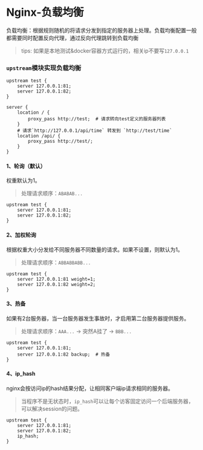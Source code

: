 # Nginx-负载均衡

负载均衡：根据规则随机的将请求分发到指定的服务器上处理。负载均衡配置一般都需要同时配置反向代理，通过反向代理跳转到负载均衡

> tips: 如果是本地测试&docker容器方式运行的，相关ip不要写`127.0.0.1`

### `upstream`模块实现负载均衡

```
upstream test { 
    server 127.0.0.1:81;
    server 127.0.0.1:82;
}

server {
    location / {
        proxy_pass http://test;  # 请求转向test定义的服务器列表   
    }
    # 请求`http://127.0.0.1/api/time` 转发到 `http://test/time`
    location /api/ {
        proxy_pass http://test/; 
    }
}
```

#### 1、轮询（默认）

权重默认为1。

> 处理请求顺序：`ABABAB...`

```
upstream test { 
    server 127.0.0.1:81;
    server 127.0.0.1:82;       
}
```

#### 2、加权轮询

根据权重大小分发给不同服务器不同数量的请求。如果不设置，则默认为1。

> 处理请求顺序：`ABBABBABB...`

```
upstream test { 
    server 127.0.0.1:81 weight=1;
    server 127.0.0.1:82 weight=2;
}
```

#### 3、热备

如果有2台服务器，当一台服务器发生事故时，才启用第二台服务器提供服务。

> 处理请求顺序：`AAA...` -> 突然A挂了 -> `BBB...`

```
upstream test { 
    server 127.0.0.1:81; 
    server 127.0.0.1:82 backup;  # 热备
}
```

#### 4、ip_hash

nginx会按访问ip的hash结果分配，让相同客户端ip请求相同的服务器。

> 当程序不是无状态时，`ip_hash`可以让每个访客固定访问一个后端服务器，可以解决session的问题。

```
upstream test { 
    server 127.0.0.1:81; 
    server 127.0.0.1:82;
    ip_hash;
}
```
